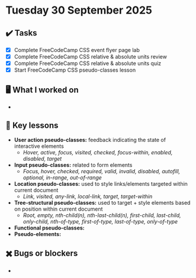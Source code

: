 # Tuesday 30 September 2025

## ✔️ Tasks

- [x] Complete FreeCodeCamp CSS event flyer page lab
- [x] Complete FreeCodeCamp CSS relative & absolute units review
- [x] Complete FreeCodeCamp CSS relative & absolute units quiz
- [x] Start FreeCodeCamp CSS pseudo-classes lesson

## 🖥️ What I worked on

- 

## 📓 Key lessons

- **User action pseudo-classes:** feedback indicating the state of interactive elements
  - _Hover, active, focus, visited, checked, focus-within, enabled, disabled, target_
- **Input pseudo-classes:** related to form elements
  - _Focus, hover, checked, required, valid, invalid, disabled, autofill, optional, in-range, out-of-range_
- **Location pseudo-classes:** used to style links/elements targeted within current document
  - _Link, visited, any-link, local-link, target, target-within_
- **Tree-structural pseudo-classes:** used to target + style elements based on position within current document
  - _Root, empty, nth-child(n), nth-last-child(n), first-child, last-child, only-child, nth-of-type, first-of-type, last-of-type, only-of-type_
- **Functional pseudo-classes:** 
- **Pseudo-elements:** 

## ✖️ Bugs or blockers

- 

